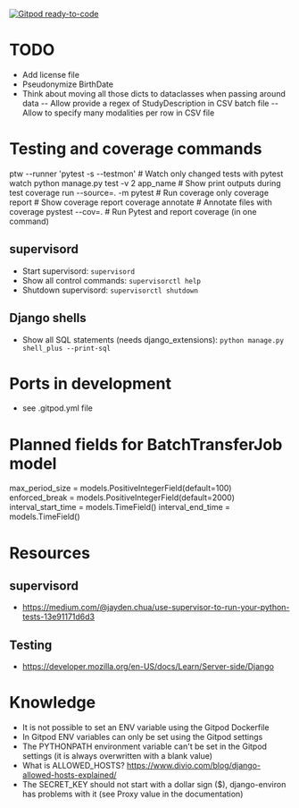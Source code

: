 [![Gitpod ready-to-code](https://img.shields.io/badge/Gitpod-ready--to--code-blue?logo=gitpod)](https://gitpod.io/#https://github.com/medihack/adit)


# TODO
- Add license file
- Pseudonymize BirthDate
- Think about moving all those dicts to dataclasses when passing around data
-- Allow provide a regex of StudyDescription in CSV batch file
-- Allow to specify many modalities per row in CSV file

# Testing and coverage commands
ptw --runner 'pytest -s --testmon'   # Watch only changed tests with pytest watch
python manage.py test -v 2 app_name   # Show print outputs during test
coverage run --source=. -m pytest   # Run coverage only
coverage report   # Show coverage report
coverage annotate   # Annotate files with coverage
pystest --cov=.   # Run Pytest and report coverage (in one command)



## supervisord
- Start supervisord: `supervisord`
- Show all control commands: `supervisorctl help`
- Shutdown supervisord: `supervisorctl shutdown`

## Django shells
- Show all SQL statements (needs django_extensions): `python manage.py shell_plus --print-sql`

# Ports in development
- see .gitpod.yml file

# Planned fields for BatchTransferJob model
max_period_size = models.PositiveIntegerField(default=100)
enforced_break = models.PositiveIntegerField(default=2000)
interval_start_time = models.TimeField()
interval_end_time = models.TimeField()

# Resources

## supervisord
- https://medium.com/@jayden.chua/use-supervisor-to-run-your-python-tests-13e91171d6d3

## Testing
- https://developer.mozilla.org/en-US/docs/Learn/Server-side/Django

# Knowledge
- It is not possible to set an ENV variable using the Gitpod Dockerfile
- In Gitpod ENV variables can only be set using the Gitpod settings
- The PYTHONPATH environment variable can't be set in the Gitpod settings (it is always overwritten with a blank value)
- What is ALLOWED_HOSTS? https://www.divio.com/blog/django-allowed-hosts-explained/
- The SECRET_KEY should not start with a dollar sign ($), django-environ has problems with it (see Proxy value in the documentation)
